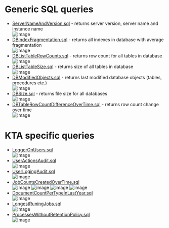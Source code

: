 # Generic SQL queries
- [ServerNameAndVersion.sql](ServerNameAndVersion.sql) - returns server version, server name and instance name <br>
![image](https://user-images.githubusercontent.com/77000568/174812645-4e131bcf-429c-4e5c-801c-1373c7113b1d.png)
- [DBIndexFragmentation.sql](DBIndexFragmentation.sql) - returns all indexes in database with average fragmentation <br>
![image](https://user-images.githubusercontent.com/77000568/174808743-28266a1f-e2bc-45bc-a377-7984bdb21dc6.png)
- [DBListTableRowCounts.sql](DBListTableRowCounts.sql) - returns row count for all tables in database <br>
![image](https://user-images.githubusercontent.com/77000568/174809185-4f1038ba-476d-4af3-bd95-d9de3bcd4b1b.png)
- [DBListTableSize.sql](DBListTableSize.sql) - returns size of all tables in database <br>
![image](https://user-images.githubusercontent.com/77000568/176723711-009c64c1-7625-403c-bb9f-4b263bb1f1fb.png)
- [DBModifiedObjects.sql](DBModifiedObjects.sql) - returns last modified database objects (tables, procedures etc.) <br>
![image](https://user-images.githubusercontent.com/77000568/174809309-49c2c7ae-b538-49bc-9ea5-d06bece3e332.png)
- [DBSize.sql](DBSize.sql) - returns file size for all databases <br>
![image](https://user-images.githubusercontent.com/77000568/174813247-61687a8f-fd2d-41b0-951c-c30a4fb39df2.png)
- [DBTableRowCountDifferenceOverTime.sql](DBTableRowCountDifferenceOverTime.sql) - returns row count change over time <br>
![image](https://user-images.githubusercontent.com/77000568/174809896-dae14e40-c554-4b39-8a42-49d3b262daea.png)

# KTA specific queries
- [LoggerOnUsers.sql](LoggerOnUsers.sql) <br>
![image](https://user-images.githubusercontent.com/77000568/175234143-d9cea06f-b7ad-473b-a05d-154694b02d25.png)
- [UserActionsAudit.sql](UserActionsAudit.sql) <br>
![image](https://user-images.githubusercontent.com/77000568/175235487-240758e7-4e1e-47e7-bb12-2b0bfc336018.png)
- [UserLogingAudit.sql](UserLogingAudit.sql) <br>
![image](https://user-images.githubusercontent.com/77000568/175235124-9164471d-f46a-4cc1-9d22-4364fe042d9c.png)
- [JobCountsCreatedOverTime.sql](JobCountsCreatedOverTime.sql) <br>
![image](https://user-images.githubusercontent.com/77000568/175232537-e4c38154-c3d6-4091-9c97-559be7254e0e.png)
![image](https://user-images.githubusercontent.com/77000568/175232618-0758f536-3691-45dc-8731-0a54266ccfe1.png)
![image](https://user-images.githubusercontent.com/77000568/175232962-c9425791-8edf-4787-bd47-a5fa3e7e5318.png)
![image](https://user-images.githubusercontent.com/77000568/175233181-5a2fc159-a919-423d-9d49-2c8d15662ba2.png)
- [DocumentCountPerTypeInLastYear.sql](DocumentCountPerTypeInLastYear.sql) <br>
![image](https://user-images.githubusercontent.com/77000568/174810569-5c45fb13-6702-4b31-9443-8d7a3df1dc09.png)
- [LongestRuningJobs.sql](LongestRuningJobs.sql) <br>
![image](https://user-images.githubusercontent.com/77000568/174811630-fafd0c10-db40-4d1d-9d11-ac1eef82a95c.png)
- [ProcessesWithoutRetentionPolicy.sql](ProcessesWithoutRetentionPolicy.sql) <br>
![image](https://user-images.githubusercontent.com/77000568/174812163-83c6d9a2-5764-4a2e-ad5d-97d28b48f703.png)
